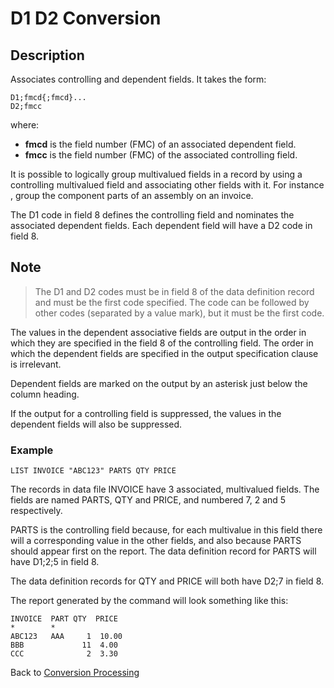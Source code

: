 # D1 D2 Conversion

<PageHeader />

## Description

Associates controlling and dependent fields. It takes the form:

```
D1;fmcd{;fmcd}...
D2;fmcc
```

where:

- **fmcd** is the field number (FMC) of an associated dependent field.
- **fmcc** is the field number (FMC) of the associated controlling field.

It is possible to logically group multivalued fields in a record by using a controlling multivalued field and associating other fields with it. For instance , group the component parts of an assembly on an invoice.

The D1 code in field 8 defines the controlling field and nominates the associated dependent fields. Each dependent field will have a D2 code in field 8.

## Note

> The D1 and D2 codes must be in field 8 of the data definition record and must be the first code specified. The code can be followed by other codes (separated by a value mark), but it must be the first code.

The values in the dependent associative fields are output in the order in which they are specified in the field 8 of the controlling field. The order in which the dependent fields are specified in the output specification clause is irrelevant.

Dependent fields are marked on the output by an asterisk just below the column heading.

If the output for a controlling field is suppressed, the values in the dependent fields will also be suppressed.

### Example

```
LIST INVOICE "ABC123" PARTS QTY PRICE
```

The records in data file INVOICE have 3 associated, multivalued fields. The fields are named PARTS, QTY and PRICE, and numbered 7, 2 and 5 respectively.

PARTS is the controlling field because, for each multivalue in this field there will a corresponding value in the other fields, and also because PARTS should appear first on the report. The data definition record for PARTS will have D1;2;5 in field 8.

The data definition records for QTY and PRICE will both have D2;7 in field 8.

The report generated by the command will look something like this:

```
INVOICE  PART QTY  PRICE
*        *
ABC123   AAA     1  10.00
BBB             11  4.00
CCC              2  3.30
```

Back to [Conversion Processing](./../conversion-processing)

  
<PageFooter />
